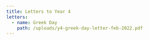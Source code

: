 ```yaml
---
title: Letters to Year 4
letters:
  - name: Greek Day
    path: /uploads/y4-greek-day-letter-feb-2022.pdf
---
```

